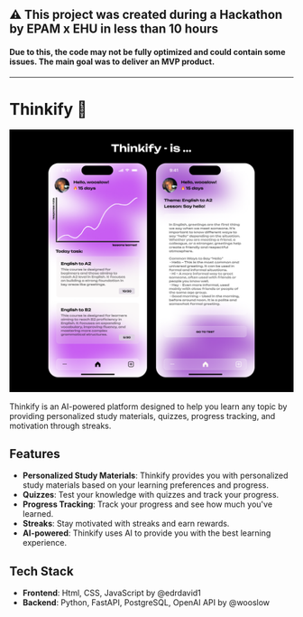 ## ⚠️ This project was created during a Hackathon by EPAM x EHU in less than 10 hours
#### Due to this, the code may not be fully optimized and could contain some issues. The main goal was to deliver an MVP product.

--- 

# Thinkify 🤖

![project](./preview.png)


Thinkify is an AI-powered platform designed to help you learn any topic by providing personalized study materials, quizzes, progress tracking, and motivation through streaks.

## Features
- **Personalized Study Materials**: Thinkify provides you with personalized study materials based on your learning preferences and progress.
- **Quizzes**: Test your knowledge with quizzes and track your progress.
- **Progress Tracking**: Track your progress and see how much you've learned.
- **Streaks**: Stay motivated with streaks and earn rewards.
- **AI-powered**: Thinkify uses AI to provide you with the best learning experience.

## Tech Stack
- **Frontend**: Html, CSS, JavaScript by @edrdavid1
- **Backend**: Python, FastAPI, PostgreSQL, OpenAI API by @wooslow